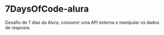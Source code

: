 # 7DaysOfCode-alura
Desafio de 7 dias da Alura, consumir uma API externa e manipular os dados de resposta.

